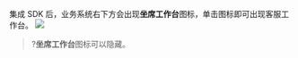 集成 SDK 后，业务系统右下方会出现**坐席工作台**图标，单击图标即可出现客服工作台。
![](https://main.qcloudimg.com/raw/d3046ddd8ffbec95bcbcd0601a699abf.png)
>?**坐席工作台**图标可以隐藏。